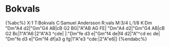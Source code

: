 # Bokvals

{%abc%}
X:1
T:Bokvals
C:Samuel Andersson
R:vals
M:3/4
L:1/8
K:Dm
"Dm"A4 d2|"Gm"G4 AB|cB G2 BG|"A"AB AG FE|
"Dm"A4 d2|"Gm"G4 AB|cB G2 Bc|1"A"A6:|2"A"A3 ^cde|
|:"Dm"fe d3 e|"Gm"f4 de|f4 d2|"A"^cd ec de|
"Dm"fe d3 e|"Gm"f4 df|a3 g fg|1"A"e3 ^cde:|2"A"e6|]
{%endabc%}
